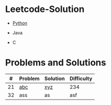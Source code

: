 # Leetcode-Solution
- [Python](https://leetcode.com/problemset/all/?page=1)

- Java

+ C

# Problems and Solutions
#|Problem|Solution|Difficulty
 --- | --- | --- | --- 
21|[abc](https://leetcode.com/problemset/all/?page=1)|[xyz](https://leetcode.com/problemset/all/?page=1)|234
32|ass|as|asf
